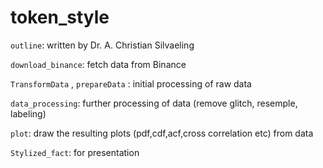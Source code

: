 # token_style

```outline```: written by Dr. A. Christian Silvaeling

```download_binance```: fetch data from Binance

```TransformData``` , ```prepareData``` : initial processing of raw data

```data_processing```: further processing of data (remove glitch, resemple, labeling) 

```plot```: draw the resulting plots (pdf,cdf,acf,cross correlation etc) from data

```Stylized_fact```: for presentation
